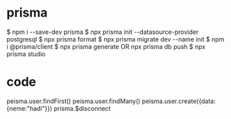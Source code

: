 # prisma

$ npm i --save-dev prisma
$ npx prisma init --datasource-provider postgresql
$ npx prisma format
$ npx prisma migrate dev --name init
$ npm i @prisma/client
$ npx prisma generate OR npx prisma db push
$ npx prisma studio

# code

peisma.user.findFirst()
peisma.user.findMany()
peisma.user.create({data:{neme:"hadi"}})
prisma.$disconnect
